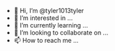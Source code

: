 - 👋 Hi, I’m @tyler1013tyler
- 👀 I’m interested in ...
- 🌱 I’m currently learning ...
- 💞️ I’m looking to collaborate on ...
- 📫 How to reach me ...

<!---
tyler1013tyler/tyler1013tyler is a ✨ special ✨ repository because its `README.md` (this file) appears on your GitHub profile.
You can click the Preview link to take a look at your changes.
--->
